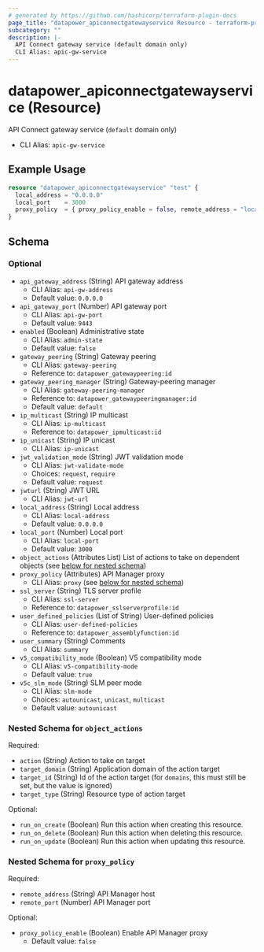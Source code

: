 ```yaml
---
# generated by https://github.com/hashicorp/terraform-plugin-docs
page_title: "datapower_apiconnectgatewayservice Resource - terraform-provider-datapower"
subcategory: ""
description: |-
  API Connect gateway service (default domain only)
  CLI Alias: apic-gw-service
---
```


# datapower_apiconnectgatewayservice (Resource)

API Connect gateway service (`default` domain only)
  - CLI Alias: `apic-gw-service`

## Example Usage

```terraform
resource "datapower_apiconnectgatewayservice" "test" {
  local_address = "0.0.0.0"
  local_port    = 3000
  proxy_policy  = { proxy_policy_enable = false, remote_address = "localhost", remote_port = 8080 }
}
```

<!-- schema generated by tfplugindocs -->
## Schema

### Optional

- `api_gateway_address` (String) API gateway address
  - CLI Alias: `api-gw-address`
  - Default value: `0.0.0.0`
- `api_gateway_port` (Number) API gateway port
  - CLI Alias: `api-gw-port`
  - Default value: `9443`
- `enabled` (Boolean) Administrative state
  - CLI Alias: `admin-state`
  - Default value: `false`
- `gateway_peering` (String) Gateway peering
  - CLI Alias: `gateway-peering`
  - Reference to: `datapower_gatewaypeering:id`
- `gateway_peering_manager` (String) Gateway-peering manager
  - CLI Alias: `gateway-peering-manager`
  - Reference to: `datapower_gatewaypeeringmanager:id`
  - Default value: `default`
- `ip_multicast` (String) IP multicast
  - CLI Alias: `ip-multicast`
  - Reference to: `datapower_ipmulticast:id`
- `ip_unicast` (String) IP unicast
  - CLI Alias: `ip-unicast`
- `jwt_validation_mode` (String) JWT validation mode
  - CLI Alias: `jwt-validate-mode`
  - Choices: `request`, `require`
  - Default value: `request`
- `jwturl` (String) JWT URL
  - CLI Alias: `jwt-url`
- `local_address` (String) Local address
  - CLI Alias: `local-address`
  - Default value: `0.0.0.0`
- `local_port` (Number) Local port
  - CLI Alias: `local-port`
  - Default value: `3000`
- `object_actions` (Attributes List) List of actions to take on dependent objects (see [below for nested schema](#nestedatt--object_actions))
- `proxy_policy` (Attributes) API Manager proxy
  - CLI Alias: `proxy` (see [below for nested schema](#nestedatt--proxy_policy))
- `ssl_server` (String) TLS server profile
  - CLI Alias: `ssl-server`
  - Reference to: `datapower_sslserverprofile:id`
- `user_defined_policies` (List of String) User-defined policies
  - CLI Alias: `user-defined-policies`
  - Reference to: `datapower_assemblyfunction:id`
- `user_summary` (String) Comments
  - CLI Alias: `summary`
- `v5_compatibility_mode` (Boolean) V5 compatibility mode
  - CLI Alias: `v5-compatibility-mode`
  - Default value: `true`
- `v5c_slm_mode` (String) SLM peer mode
  - CLI Alias: `slm-mode`
  - Choices: `autounicast`, `unicast`, `multicast`
  - Default value: `autounicast`

<a id="nestedatt--object_actions"></a>
### Nested Schema for `object_actions`

Required:

- `action` (String) Action to take on target
- `target_domain` (String) Application domain of the action target
- `target_id` (String) Id of the action target (for `domains`, this must still be set, but the value is ignored)
- `target_type` (String) Resource type of action target

Optional:

- `run_on_create` (Boolean) Run this action when creating this resource.
- `run_on_delete` (Boolean) Run this action when deleting this resource.
- `run_on_update` (Boolean) Run this action when updating this resource.


<a id="nestedatt--proxy_policy"></a>
### Nested Schema for `proxy_policy`

Required:

- `remote_address` (String) API Manager host
- `remote_port` (Number) API Manager port

Optional:

- `proxy_policy_enable` (Boolean) Enable API Manager proxy
  - Default value: `false`
